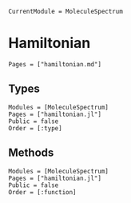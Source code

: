 ```@meta
CurrentModule = MoleculeSpectrum
```

# Hamiltonian

```@index
Pages = ["hamiltonian.md"]
```

## Types
```@autodocs
Modules = [MoleculeSpectrum]
Pages = ["hamiltonian.jl"]
Public = false
Order = [:type]
```

## Methods
```@autodocs
Modules = [MoleculeSpectrum]
Pages = ["hamiltonian.jl"]
Public = false
Order = [:function]
```